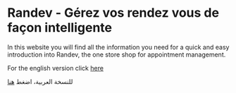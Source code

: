 # Randev - Gérez vos rendez vous de façon intelligente

In this website you will find all the information you need for a quick and easy introduction into Randev, the one store shop for appointment management.

For the english version click [here](/en/)

للنسخة العربية، اضغط [هنا](/ar/) 



